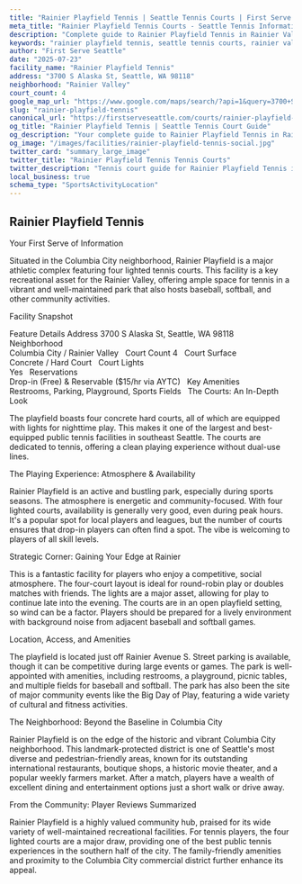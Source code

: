 ```yaml
---
title: "Rainier Playfield Tennis | Seattle Tennis Courts | First Serve Seattle"
meta_title: "Rainier Playfield Tennis Courts - Seattle Tennis Information & Reviews"
description: "Complete guide to Rainier Playfield Tennis in Rainier Valley, Seattle. Court details, amenities, local tips, and reviews for tennis players in Seattle, WA."
keywords: "rainier playfield tennis, seattle tennis courts, rainier valley tennis, tennis courts near me, seattle tennis, 98118 tennis courts, public tennis courts seattle, outdoor tennis courts"
author: "First Serve Seattle"
date: "2025-07-23"
facility_name: "Rainier Playfield Tennis"
address: "3700 S Alaska St, Seattle, WA 98118"
neighborhood: "Rainier Valley"
court_count: 4
google_map_url: "https://www.google.com/maps/search/?api=1&query=3700+S+Alaska+St%2C+Seattle%2C+WA+98118"
slug: "rainier-playfield-tennis"
canonical_url: "https://firstserveseattle.com/courts/rainier-playfield-tennis"
og_title: "Rainier Playfield Tennis | Seattle Tennis Court Guide"
og_description: "Your complete guide to Rainier Playfield Tennis in Rainier Valley. Court conditions, amenities, and local tennis insights."
og_image: "/images/facilities/rainier-playfield-tennis-social.jpg"
twitter_card: "summary_large_image"
twitter_title: "Rainier Playfield Tennis Tennis Courts"
twitter_description: "Tennis court guide for Rainier Playfield Tennis in Rainier Valley, Seattle"
local_business: true
schema_type: "SportsActivityLocation"
---
```


## Rainier Playfield Tennis

Your First Serve of Information

Situated in the Columbia City neighborhood, Rainier Playfield is a major athletic complex featuring four lighted tennis courts. This facility is a key recreational asset for the Rainier Valley, offering ample space for tennis in a vibrant and well-maintained park that also hosts baseball, softball, and other community activities.   

Facility Snapshot

Feature	Details
Address	
3700 S Alaska St, Seattle, WA 98118    
Neighborhood	
Columbia City / Rainier Valley    
Court Count	
4    
Court Surface	
Concrete / Hard Court    
Court Lights	
Yes    
Reservations	
Drop-in (Free) & Reservable ($15/hr via AYTC)    
Key Amenities	
Restrooms, Parking, Playground, Sports Fields    
The Courts: An In-Depth Look

The playfield boasts four concrete hard courts, all of which are equipped with lights for nighttime play. This makes it one of the largest and best-equipped public tennis facilities in southeast Seattle. The courts are dedicated to tennis, offering a clean playing experience without dual-use lines.   

The Playing Experience: Atmosphere & Availability

Rainier Playfield is an active and bustling park, especially during sports seasons. The atmosphere is energetic and community-focused. With four lighted courts, availability is generally very good, even during peak hours. It's a popular spot for local players and leagues, but the number of courts ensures that drop-in players can often find a spot. The vibe is welcoming to players of all skill levels.

Strategic Corner: Gaining Your Edge at Rainier

This is a fantastic facility for players who enjoy a competitive, social atmosphere. The four-court layout is ideal for round-robin play or doubles matches with friends. The lights are a major asset, allowing for play to continue late into the evening. The courts are in an open playfield setting, so wind can be a factor. Players should be prepared for a lively environment with background noise from adjacent baseball and softball games.   

Location, Access, and Amenities

The playfield is located just off Rainier Avenue S. Street parking is available, though it can be competitive during large events or games. The park is well-appointed with amenities, including restrooms, a playground, picnic tables, and multiple fields for baseball and softball. The park has also been the site of major community events like the Big Day of Play, featuring a wide variety of cultural and fitness activities.   

The Neighborhood: Beyond the Baseline in Columbia City

Rainier Playfield is on the edge of the historic and vibrant Columbia City neighborhood. This landmark-protected district is one of Seattle's most diverse and pedestrian-friendly areas, known for its outstanding international restaurants, boutique shops, a historic movie theater, and a popular weekly farmers market. After a match, players have a wealth of excellent dining and entertainment options just a short walk or drive away.   

From the Community: Player Reviews Summarized

Rainier Playfield is a highly valued community hub, praised for its wide variety of well-maintained recreational facilities. For tennis players, the four lighted courts are a major draw, providing one of the best public tennis experiences in the southern half of the city. The family-friendly amenities and proximity to the Columbia City commercial district further enhance its appeal.
